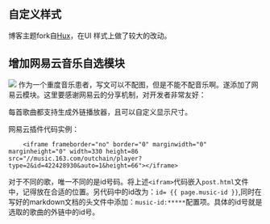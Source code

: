 ## 自定义样式

博客主题fork自[Hux](http://huangxuan.me/huxblog-boilerplate/)，在UI 样式上做了较大的改动。

## 增加网易云音乐自选模块
![](http://image.baidu.com/search/detail?ct=503316480&z=undefined&tn=baiduimagedetail&ipn=d&word=wangyiyun&step_word=&ie=utf-8&in=&cl=2&lm=-1&st=undefined&cs=1547414206,447587071&os=2090762607,1846553808&simid=3494136191,217195329&pn=23&rn=1&di=6120510001&ln=1986&fr=&fmq=1482750051489_R&fm=&ic=undefined&s=undefined&se=&sme=&tab=0&width=&height=&face=undefined&is=0,0&istype=0&ist=&jit=&bdtype=0&spn=0&pi=0&gsm=0&objurl=http%3A%2F%2Fbbs.htc.com%2Fcn%2Fdata%2Fattachment%2Fforum%2F201502%2F10%2F165634mtgzevxxwsupwaw1.jpg&rpstart=0&rpnum=0&adpicid=0)
作为一个重度音乐患者，写文可以不配图，但是不能不配音乐啊。遂添加了网易云模块。这里要感谢网易云的分享机制，对开发者非常友好：

每首歌曲都支持生成外链播放器，且可以自定义显示尺寸。

网易云插件代码实例：
```
    <iframe frameborder="no" border="0" marginwidth="0" marginheight="0" width=330 height=86 src="//music.163.com/outchain/player?type=2&id=422428930&auto=1&height=66"></iframe>

```
对于不同的歌，唯一不同的是id号码。将上述`<ifram>`代码嵌入`post.html`文件中，记得放在合适的位置。另代码中的id改为：`id= {{ page.music-id }}`,同时在写好的markdown文档的头文件中添加：`music-id:*****`配置项。具体的id号就是选取的歌曲的外链中的id号。
